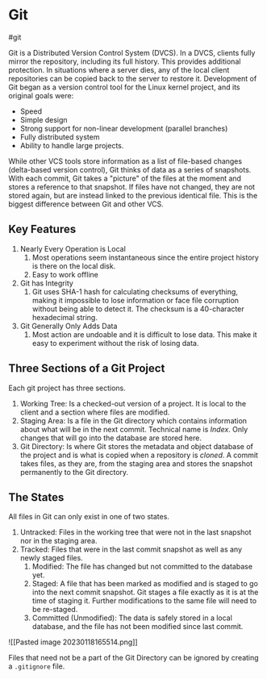 # Git
#git

Git is a Distributed Version Control System (DVCS). In a DVCS, clients fully mirror the repository, including its full history. This provides additional protection. In situations where a server dies, any of the local client repositories can be copied back to the server to restore it. Development of Git began as a version control tool for the Linux kernel project, and its original goals were: 
- Speed
- Simple design
- Strong support for non-linear development (parallel branches)
- Fully distributed system
- Ability to handle large projects.

While other VCS tools store information as a list of file-based changes (delta-based version control), Git thinks of data as a series of snapshots. With each commit, Git takes a "picture" of the files at the moment and stores a reference to that snapshot. If files have not changed, they are not stored again, but are instead linked to the previous identical file. This is the biggest difference between Git and other VCS.

## Key Features
1. Nearly Every Operation is Local
	1. Most operations seem instantaneous since the entire project history is there on the local disk.
	2. Easy to work offline
2. Git has Integrity
	1. Git uses SHA-1 hash for calculating checksums of everything, making it impossible to lose information or face file corruption without being able to detect it. The checksum is a 40-character hexadecimal string.
3. Git Generally Only Adds Data
	1. Most action are undoable and it is difficult to lose data. This make it easy to experiment without the risk of losing data.

## Three Sections of a Git Project
Each git project has three sections.
1. Working Tree: Is a checked-out version of a project. It is local to the client and a section where files are modified.
2. Staging Area: Is a file in the Git directory which contains information about what will be in the next commit. Technical name is *Index*. Only changes that will go into the database are stored here.
3. Git Directory: Is where Git stores the metadata and object database of the project and is what is copied when a repository is *cloned*. A commit takes files, as they are, from the staging area and stores the snapshot permanently to the Git directory.

## The States
All files in Git can only exist in one of two states.
1. Untracked: Files in the working tree that were not in the last snapshot nor in the staging area.
2. Tracked: Files that were in the last commit snapshot as well as any newly staged files.
	1. Modified: The file has changed but not committed to the database yet.
	2. Staged: A file that has been marked as modified and is staged to go into the next commit snapshot. Git stages a file exactly as it is at the time of staging it. Further modifications to the same file will need to be re-staged.
	3. Committed (Unmodified): The data is safely stored in a local database, and the file has not been modified since last commit.

![[Pasted image 20230118165514.png]]

Files that need not be a part of the Git Directory can be ignored by creating a `.gitignore` file.